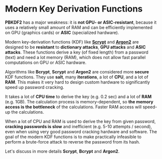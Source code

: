 # Modern Key Derivation Functions

**PBKDF2** has a major weakness: it is **not GPU- or ASIC-resistant**, because it uses a relatively small amount of RAM and can be efficiently implemented on GPU \(graphics cards\) or **ASIC** \(specialized hardware\).

Modern key-derivation functions \(KDF\) like [**Scrypt**](https://en.wikipedia.org/wiki/Scrypt) and [**Argon2**](https://en.wikipedia.org/wiki/Argon2) are designed to be **resistant** to **dictionary attacks**, **GPU attacks** and **ASIC attacks**. These functions derive a key \(of fixed length\) from a password \(text\) and need a lot memory \(RAM\), which does not allow fast parallel computations on GPU or ASIC hardware.

Algorithms like **Bcrypt**, **Scrypt** and **Argon2** are considered more **secure** KDF functions. They use **salt**, many **iterations**, a lot of **CPU**, and a lot of **RAM**. This makes it very hard to design custom hardware to significantly speed up password cracking.

It takes a lot of **CPU time** to derive the key \(e.g. 0.2 sec\) and a lot of **RAM** \(e.g. 1GB\). The calculation process is memory-dependent, so **the memory access is the bottleneck** of the calculations. Faster RAM access will speed-up the calculations.

When a lot of CPU and RAM is used to derive the key from given password, **cracking passwords is slow** and inefficient \(e.g. 5-10 attempts / second\), even when using very good password cracking hardware and software. The goal of the modern KDF functions is to make practically infeasible to perform a brute-force attack to reverse the password from its hash.

Let's discuss in more details **Scrypt**, **Bcrypt** and **Argon2**.

